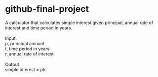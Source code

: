 # github-final-project

A calculator that calculates simple interest given principal, annual rate of interest and time period in years.<br><br>
Input:<br>
   p, principal amount<br>
   t, time period in years<br>
   r, annual rate of interest<br><br>
Output<br>
   simple interest = p*t*r<br>
